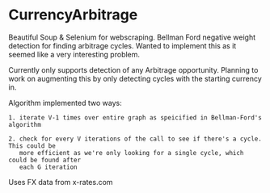 # CurrencyArbitrage
Beautiful Soup &amp; Selenium for webscraping. Bellman Ford negative weight detection for finding arbitrage cycles. Wanted to implement this as it seemed like a very interesting problem.

Currently only supports detection of any Arbitrage opportunity. Planning to work on augmenting this by only detecting cycles with the starting currency in.

Algorithm implemented two ways:

	1. iterate V-1 times over entire graph as speicified in Bellman-Ford's algorithm

	2. check for every V iterations of the call to see if there's a cycle. This could be 
	   more efficient as we're only looking for a single cycle, which could be found after
	   each G iteration

Uses FX data from x-rates.com
